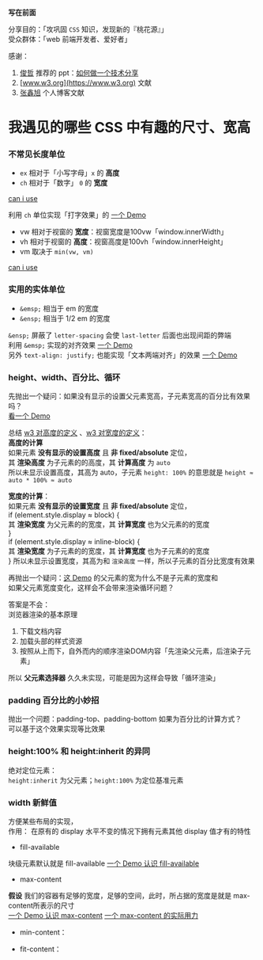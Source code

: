 **写在前面**

分享目的：「攻巩固 `CSS` 知识，发现新的『桃花源』」  
受众群体：「web 前端开发者、爱好者」

感谢：

1. [俊哲](https://github.com/lcjnil) 推荐的 ppt：[如何做一个技术分享](https://docs.google.com/presentation/d/1dEiloN8jX5KUIorz12fSSTADAWupArMVpIHzIcBaqBA/edit#slide=id.g241a7f5a41_0_42)
1. [www.w3.org](https://www.w3.org) 文献
1. [张鑫旭](www.zhangxinxu.com) 个人博客文献

# 我遇见的哪些 CSS 中有趣的尺寸、宽高

### 不常见长度单位

- `ex` 相对于「小写字母」`x` 的 **高度**
- `ch` 相对于「数字」 `0` 的 **宽度**

[can i use](http://caniuse.com/#feat=ch-unit)

利用 `ch` 单位实现「打字效果」的 [一个 Demo](http://hangyangws.win/demos/apps/css/ch-typing/)

- vw 相对于视窗的 **宽度**：视窗宽度是100vw「window.innerWidth」
- vh 相对于视窗的 **高度**：视窗高度是100vh「window.innerHeight」
- vm 取决于 `min(vw, vm)`

[can i use](http://caniuse.com/#feat=viewport-units)

### 实用的实体单位

- `&emsp;` 相当于 em 的宽度
- `&ensp;` 相当于 1/2 em 的宽度

`&ensp;` 屏蔽了 `letter-spacing` 会使 `last-letter` 后面也出现间距的弊端  
利用 `&emsp;` 实现的对齐效果 [一个 Demo](http://hangyangws.win/demos/apps/html/emsp/)  
另外 `text-align: justify;` 也能实现「文本两端对齐」的效果 [一个 Demo](http://hangyangws.win/demos/apps/html/justify/)

### height、width、百分比、循环

先抛出一个疑问：如果没有显示的设置父元素宽高，子元素宽高的百分比有效果吗？  
[看一个 Demo](http://hangyangws.win/demos/apps/html/percentage_w_h/)

总结 [w3 对高度的定义](https://www.w3.org/TR/CSS21/visudet.html#propdef-height) 、[w3 对宽度的定义](https://www.w3.org/TR/CSS21/visudet.html#blockwidth)：  
**高度的计算**  
如果元素 **没有显示的设置高度** 且 **非 fixed/absolute** 定位，  
其 **渲染高度** 为子元素的的高度，其 **计算高度** 为 `auto`  
所以未显示设置高度，其高为 auto，子元素 `height: 100%` 的意思就是 `height ≈ auto * 100% ≈ auto`

**宽度的计算**：  
如果元素 **没有显示的设置宽度** 且 **非 fixed/absolute** 定位，  
if (element.style.display ≈ block) {  
  其 **渲染宽度** 为父元素的的宽度，其 **计算宽度** 也为父元素的的宽度  
}  
if (element.style.display ≈ inline-block) {  
  其 **渲染宽度** 为子元素的的宽度，其 **计算宽度** 也为子元素的的宽度  
}
所以未显示设置宽度，其高为和 `渲染高度` 一样，所以子元素的百分比宽度有效果

再抛出一个疑问：[这 Demo](http://hangyangws.win/demos/apps/html/percentage_w_h/) 的父元素的宽为什么不是子元素的宽度和  
如果父元素宽度变化，这样会不会带来渲染循环问题？

答案是不会：  
浏览器渲染的基本原理

1. 下载文档内容
1. 加载头部的样式资源
1. 按照从上而下，自外而内的顺序渲染DOM内容「先渲染父元素，后渲染子元素」

所以 **父元素选择器** 久久未实现，可能是因为这样会导致「循环渲染」

### padding 百分比的小妙招

抛出一个问题：padding-top、padding-bottom 如果为百分比的计算方式？  
可以基于这个效果实现等比效果

### height:100% 和 height:inherit 的异同

绝对定位元素：  
`height:inherit` 为父元素；`height:100%` 为定位基准元素

### width 新鲜值

方便某些布局的实现，  
作用： 在原有的 display 水平不变的情况下拥有元素其他 display 值才有的特性

- fill-available

块级元素默认就是 fill-available
[一个 Demo 认识 fill-available](http://hangyangws.win/demos/apps/css/width/fill-available/)

- max-content

**假设** 我们的容器有足够的宽度，足够的空间，此时，所占据的宽度是就是 max-content所表示的尺寸  
[一个 Demo 认识 max-content](http://hangyangws.win/demos/apps/css/width/max-content/)
[一个 max-content 的实际用力](http://hangyangws.win/demos/apps/css/width/max-content-2/)


- min-content：

- fit-content：

